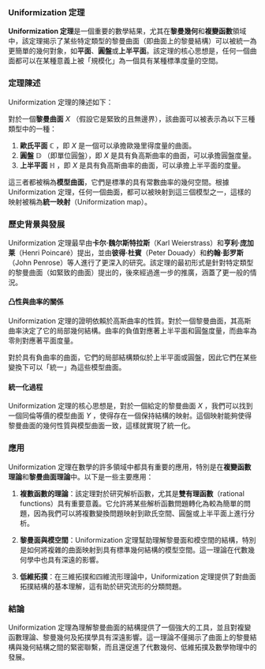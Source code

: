 ### Uniformization 定理

**Uniformization 定理**是一個重要的數學結果，尤其在**黎曼幾何**和**複變函數**領域中，該定理揭示了某些特定類型的黎曼曲面（即曲面上的黎曼結構）可以被統一為更簡單的幾何對象，如**平面**、**圓盤**或**上半平面**。該定理的核心思想是，任何一個曲面都可以在某種意義上被「規模化」為一個具有某種標準度量的空間。

### 定理陳述

Uniformization 定理的陳述如下：

對於一個**黎曼曲面**  $`X`$ （假設它是緊致的且無邊界），該曲面可以被表示為以下三種類型中的一種：

1. **歐氏平面**  $`\mathbb{C}`$ ，即  $`X`$  是一個可以承擔歐幾里得度量的曲面。
2. **圓盤**  $`\mathbb{D}`$ （即單位圓盤），即  $`X`$  是具有負高斯曲率的曲面，可以承擔圓盤度量。
3. **上半平面**  $`\mathbb{H}`$ ，即  $`X`$  是具有負高斯曲率的曲面，可以承擔上半平面的度量。

這三者都被稱為**模型曲面**，它們是標準的具有常數曲率的幾何空間。根據Uniformization 定理，任何一個曲面，都可以被映射到這三個模型之一，這樣的映射被稱為**統一映射**（Uniformization map）。

### 歷史背景與發展

Uniformization 定理最早由**卡尔·魏尔斯特拉斯**（Karl Weierstrass）和**亨利·庞加莱**（Henri Poincaré）提出，並由**彼得·杜賓**（Peter Douady）和**约翰·彭罗斯**（John Penrose）等人進行了更深入的研究。該定理的最初形式是針對特定類型的黎曼曲面（如緊致的曲面）提出的，後來經過進一步的推廣，涵蓋了更一般的情況。

#### 凸性與曲率的關係

Uniformization 定理的證明依賴於高斯曲率的性質。對於一個黎曼曲面，其高斯曲率決定了它的局部幾何結構。曲率的負值對應著上半平面和圓盤度量，而曲率為零則對應著平面度量。

對於具有負曲率的曲面，它們的局部結構類似於上半平面或圓盤，因此它們在某些變換下可以「統一」為這些模型曲面。

#### 統一化過程

Uniformization 定理的核心思想是，對於一個給定的黎曼曲面  $`X`$ ，我們可以找到一個同倫等價的模型曲面  $`Y`$ ，使得存在一個保持結構的映射。這個映射能夠使得黎曼曲面的幾何性質與模型曲面一致，這樣就實現了統一化。

### 應用

Uniformization 定理在數學的許多領域中都具有重要的應用，特別是在**複變函數理論**和**黎曼曲面理論**中。以下是一些主要應用：

1. **複數函數的理論**：該定理對於研究解析函數，尤其是**雙有理函數**（rational functions）具有重要意義。它允許將某些解析函數問題轉化為較為簡單的問題，因為我們可以將複數變換問題映射到歐氏空間、圓盤或上半平面上進行分析。
   
2. **黎曼面與模空間**：Uniformization 定理幫助理解黎曼面和模空間的結構，特別是如何將複雜的曲面映射到具有標準幾何結構的模型空間。這一理論在代數幾何學中也具有深遠的影響。

3. **低維拓撲**：在三維拓撲和四維流形理論中，Uniformization 定理提供了對曲面拓撲結構的基本理解，這有助於研究流形的分類問題。

### 結論

Uniformization 定理為理解黎曼曲面的結構提供了一個強大的工具，並且對複變函數理論、黎曼幾何及拓撲學具有深遠影響。這一理論不僅揭示了曲面上的黎曼結構與幾何結構之間的緊密聯繫，而且還促進了代數幾何、低維拓撲及數學物理中的發展。